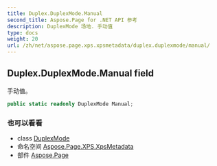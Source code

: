 ```yaml
---
title: Duplex.DuplexMode.Manual
second_title: Aspose.Page for .NET API 参考
description: DuplexMode 场地. 手动值
type: docs
weight: 20
url: /zh/net/aspose.page.xps.xpsmetadata/duplex.duplexmode/manual/
---
```

## Duplex.DuplexMode.Manual field

手动值。

```csharp
public static readonly DuplexMode Manual;
```

### 也可以看看

* class [DuplexMode](../)
* 命名空间 [Aspose.Page.XPS.XpsMetadata](../../duplex.duplexmode/)
* 部件 [Aspose.Page](../../../)


